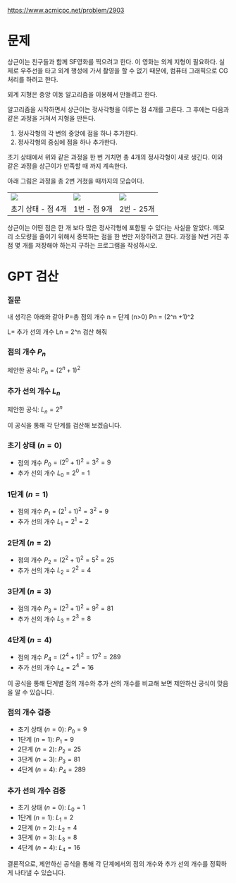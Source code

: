 https://www.acmicpc.net/problem/2903
# 문제

상근이는 친구들과 함께 SF영화를 찍으려고 한다. 이 영화는 외계 지형이 필요하다. 실제로 우주선을 타고 외계 행성에 가서 촬영을 할 수 없기 때문에, 컴퓨터 그래픽으로 CG처리를 하려고 한다.

외계 지형은 중앙 이동 알고리즘을 이용해서 만들려고 한다.

알고리즘을 시작하면서 상근이는 정사각형을 이루는 점 4개를 고른다. 그 후에는 다음과 같은 과정을 거쳐서 지형을 만든다.

1. 정사각형의 각 변의 중앙에 점을 하나 추가한다.
2. 정사각형의 중심에 점을 하나 추가한다.

초기 상태에서 위와 같은 과정을 한 번 거치면 총 4개의 정사각형이 새로 생긴다. 이와 같은 과정을 상근이가 만족할 때 까지 계속한다.

아래 그림은 과정을 총 2번 거쳤을 때까지의 모습이다.

|   |   |   |
|---|---|---|
|![](https://upload.acmicpc.net/5e446f0f-613c-4ce0-a626-6b0c2729ed1e/-/preview/)|![](https://upload.acmicpc.net/65c1bcf1-7d8a-463b-91df-d6cabcc2ceae/-/preview/)|![](https://upload.acmicpc.net/27b99467-cfdf-4ce3-a0b0-2897747edcf9/-/preview/)|
|초기 상태 - 점 4개|1번 - 점 9개|2번 - 25개|

상근이는 어떤 점은 한 개 보다 많은 정사각형에 포함될 수 있다는 사실을 알았다. 메모리 소모량을 줄이기 위해서 중복하는 점을 한 번만 저장하려고 한다. 과정을 N번 거친 후 점 몇 개를 저장해야 하는지 구하는 프로그램을 작성하시오.


# GPT 검산
### 질문
내 생각은 아래와 같아
P=총 점의 개수
n = 단계 (n>0)
Pn = (2^n +1)^2

L= 추가 선의 개수 Ln = 2^n
검산 해줘
### 점의 개수 $P_n$

제안한 공식:
$P_n = (2^n + 1)^2$

### 추가 선의 개수 $L_n$

제안한 공식:
$L_n = 2^n$

이 공식을 통해 각 단계를 검산해 보겠습니다.

### 초기 상태 ($n = 0$)
- 점의 개수 $P_0 = (2^0 + 1)^2 = 3^2 = 9$
- 추가 선의 개수 $L_0 = 2^0 = 1$

### 1단계 ($n = 1$)
- 점의 개수 $P_1 = (2^1 + 1)^2 = 3^2 = 9$
- 추가 선의 개수 $L_1 = 2^1 = 2$

### 2단계 ($n = 2$)
- 점의 개수 $P_2 = (2^2 + 1)^2 = 5^2 = 25$
- 추가 선의 개수 $L_2 = 2^2 = 4$

### 3단계 ($n = 3$)
- 점의 개수 $P_3 = (2^3 + 1)^2 = 9^2 = 81$
- 추가 선의 개수 $L_3 = 2^3 = 8$

### 4단계 ($n = 4$)
- 점의 개수 $P_4 = (2^4 + 1)^2 = 17^2 = 289$
- 추가 선의 개수 $L_4 = 2^4 = 16$

이 공식을 통해 단계별 점의 개수와 추가 선의 개수를 비교해 보면 제안하신 공식이 맞음을 알 수 있습니다.

### 점의 개수 검증
- 초기 상태 ($n = 0$): $P_0 = 9$
- 1단계 ($n = 1$): $P_1 = 9$
- 2단계 ($n = 2$): $P_2 = 25$
- 3단계 ($n = 3$): $P_3 = 81$
- 4단계 ($n = 4$): $P_4 = 289$

### 추가 선의 개수 검증
- 초기 상태 ($n = 0$): $L_0 = 1$
- 1단계 ($n = 1$): $L_1 = 2$
- 2단계 ($n = 2$): $L_2 = 4$
- 3단계 ($n = 3$): $L_3 = 8$
- 4단계 ($n = 4$): $L_4 = 16$

결론적으로, 제안하신 공식을 통해 각 단계에서의 점의 개수와 추가 선의 개수를 정확하게 나타낼 수 있습니다.